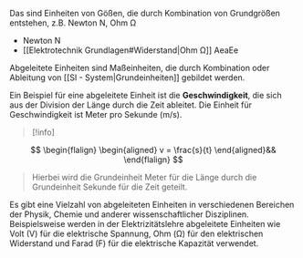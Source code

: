Das sind Einheiten von Gößen, die durch Kombination von Grundgrößen entstehen, z.B. Newton N, Ohm Ω 
- Newton N
- [[Elektrotechnik Grundlagen#Widerstand|Ohm Ω]]
AeaEe

Abgeleitete Einheiten sind Maßeinheiten, die durch Kombination oder Ableitung von [[SI - System|Grundeinheiten]] gebildet werden. 

Ein Beispiel für eine abgeleitete Einheit ist die **Geschwindigkeit**, die sich aus der Division der Länge durch die Zeit ableitet. Die Einheit für Geschwindigkeit ist Meter pro Sekunde (m/s). 
>[!info] 

$$
\begin{flalign}
\begin{aligned}
 v = \frac{s}{t}
\end{aligned}&&
\end{flalign}
$$


>Hierbei wird die Grundeinheit Meter für die Länge durch die Grundeinheit Sekunde für die Zeit geteilt.

Es gibt eine Vielzahl von abgeleiteten Einheiten in verschiedenen Bereichen der Physik, Chemie und anderer wissenschaftlicher Disziplinen. Beispielsweise werden in der Elektrizitätslehre abgeleitete Einheiten wie Volt (V) für die elektrische Spannung, Ohm (Ω) für den elektrischen Widerstand und Farad (F) für die elektrische Kapazität verwendet.